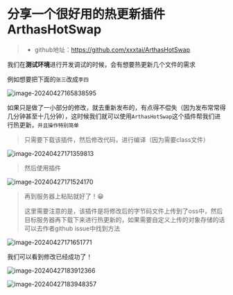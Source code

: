 # 分享一个很好用的热更新插件ArthasHotSwap

>- github地址：https://github.com/xxxtai/ArthasHotSwap

我们在**测试环境**进行开发调试的时候，会有想要热更新几个文件的需求

例如想要把下面的`张三`改成`李四`

![image-20240427165838595](https://cdn.fengxianhub.top/resources-master/image-20240427165838595.png)

如果只是做了一小部分的修改，就去重新发布的，有点得不偿失（因为发布常常得几分钟甚至十几分钟），这时候我们就可以使用`ArthasHotSwap`这个插件帮我们进行热更新，`并且操作特别简单`

>只需要下载该插件，然后修改代码，进行编译（因为需要class文件）

![image-20240427171359813](https://cdn.fengxianhub.top/resources-master/image-20240427171359813.png)

>然后使用插件

![image-20240427171524170](https://cdn.fengxianhub.top/resources-master/image-20240427171524170.png)

>再到服务器上粘贴就好了！😁
>
>这里需要注意的是，该插件是将修改后的字节码文件上传到了oss中，然后目标服务器再下载下来进行热更新的，如果需要自定义上传的对象存储的话可以去作者github issue中找到方法

![image-20240427171651771](https://cdn.fengxianhub.top/resources-master/image-20240427171651771.png)

我们可以看到修改已经成功了！

![image-20240427183912366](https://cdn.fengxianhub.top/resources-master/image-20240427183912366.png)

![image-20240427183948357](https://cdn.fengxianhub.top/resources-master/image-20240427183948357.png)